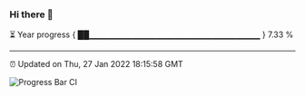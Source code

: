 ### Hi there 👋

⏳ Year progress { ██▁▁▁▁▁▁▁▁▁▁▁▁▁▁▁▁▁▁▁▁▁▁▁▁▁▁▁▁ } 7.33 %

---

⏰ Updated on Thu, 27 Jan 2022 18:15:58 GMT

![Progress Bar CI](https://github.com/liununu/liununu/workflows/Progress%20Bar%20CI/badge.svg)
